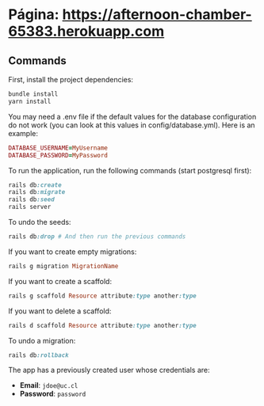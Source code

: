 # Página: https://afternoon-chamber-65383.herokuapp.com

## Commands

First, install the project dependencies:
```rb
bundle install
yarn install
```

You may need a .env file if the default values for the database configuration do not work (you can look at this values in config/database.yml). Here is an example:
```rb
DATABASE_USERNAME=MyUsername
DATABASE_PASSWORD=MyPassword
```

To run the application, run the following commands (start postgresql first):

```rb
rails db:create
rails db:migrate
rails db:seed
rails server
```

To undo the seeds:
```rb
rails db:drop # And then run the previous commands
```

If you want to create empty migrations:
```rb
rails g migration MigrationName
```

If you want to create a scaffold:
```rb
rails g scaffold Resource attribute:type another:type
```

If you want to delete a scaffold:
```rb
rails d scaffold Resource attribute:type another:type
```

To undo a migration:
```rb
rails db:rollback
```

The app has a previously created user whose credentials are:
- __Email__: `jdoe@uc.cl`
- __Password__: `password`
